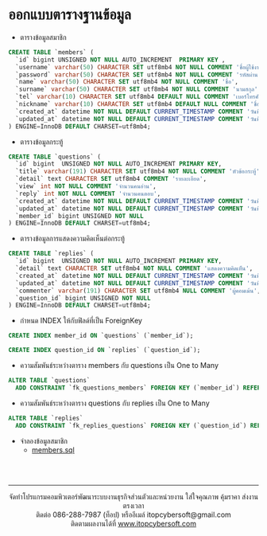 # ออกแบบตารางฐานข้อมูล

- ตารางข้อมูลสมาชิก
```sql
CREATE TABLE `members` (
  `id` bigint UNSIGNED NOT NULL AUTO_INCREMENT  PRIMARY KEY ,
  `username` varchar(50) CHARACTER SET utf8mb4 NOT NULL COMMENT 'ชื่อผู้ใช้งาน',
  `password` varchar(50) CHARACTER SET utf8mb4 NOT NULL COMMENT 'รหัสผ่าน',
  `name` varchar(50) CHARACTER SET utf8mb4 NOT NULL COMMENT 'ชื่อ',
  `surname` varchar(50) CHARACTER SET utf8mb4 NOT NULL COMMENT 'นามสกุล',
  `tel` varchar(10) CHARACTER SET utf8mb4 DEFAULT NULL COMMENT 'เบอร์โทรศัพท์',
  `nickname` varchar(10) CHARACTER SET utf8mb4 DEFAULT NULL COMMENT 'ชื่อเล่น',
  `created_at` datetime NOT NULL DEFAULT CURRENT_TIMESTAMP COMMENT 'วันที่สร้าง',
  `updated_at` datetime NOT NULL DEFAULT CURRENT_TIMESTAMP COMMENT 'วันที่ปรับปรุง'
) ENGINE=InnoDB DEFAULT CHARSET=utf8mb4;
```
- ตารางข้อมูลกระทู้
```sql
CREATE TABLE `questions` (
  `id` bigint  UNSIGNED NOT NULL AUTO_INCREMENT PRIMARY KEY,
  `title` varchar(191) CHARACTER SET utf8mb4 NOT NULL COMMENT 'หัวข้อกระทู้',
  `detail` text CHARACTER SET utf8mb4 COMMENT 'รายละเอียด',
  `view` int NOT NULL COMMENT 'จำนวนคนอ่าน',
  `reply` int NOT NULL COMMENT 'จำนวนคนตอบ',
  `created_at` datetime NOT NULL DEFAULT CURRENT_TIMESTAMP COMMENT 'วันที่สร้าง',
  `updated_at` datetime NOT NULL DEFAULT CURRENT_TIMESTAMP COMMENT 'วันที่ปรับปรุง',
  `member_id` bigint UNSIGNED NOT NULL
) ENGINE=InnoDB DEFAULT CHARSET=utf8mb4;
```
- ตารางข้อมูลการแสดงความคิดเห็นต่อกระทู้
```sql
CREATE TABLE `replies` (
  `id` bigint  UNSIGNED NOT NULL AUTO_INCREMENT PRIMARY KEY,
  `detail` text CHARACTER SET utf8mb4 NOT NULL COMMENT 'แสดงความคิดเห็น',
  `created_at` datetime NOT NULL DEFAULT CURRENT_TIMESTAMP COMMENT 'วันที่สร้าง',
  `updated_at` datetime NOT NULL DEFAULT CURRENT_TIMESTAMP COMMENT 'วันที่ปรับปรุง',
  `commenter` varchar(191) CHARACTER SET utf8mb4 NULL COMMENT 'ผู้คอมเม้น',
  `question_id` bigint UNSIGNED NOT NULL
) ENGINE=InnoDB DEFAULT CHARSET=utf8mb4;
```

- กำหนด INDEX ให้กับฟิลด์ที่เป็น ForeignKey
```sql
CREATE INDEX member_id ON `questions` (`member_id`);
```
```sql
CREATE INDEX question_id ON `replies` (`question_id`);
```

- ความสัมพันธ์ระหว่างตาราง members กับ questions เป็น One to Many
```sql
ALTER TABLE `questions`
  ADD CONSTRAINT `fk_questions_members` FOREIGN KEY (`member_id`) REFERENCES `members` (`id`) ON DELETE CASCADE;
```

- ความสัมพันธ์ระหว่างตาราง questions กับ replies เป็น One to Many
```sql
ALTER TABLE `replies`
  ADD CONSTRAINT `fk_replies_questions` FOREIGN KEY (`question_id`) REFERENCES `questions` (`id`) ON DELETE CASCADE;
```

- จำลองข้อมูลสมาชิก
   - [members.sql](/members.sql)
<br>
<br>

---
<p align="center"> จัดทำโปรแกรมคอมพิวเตอร์พัฒนาระบบงานธุรกิจส่วนตัวและหน่วยงาน ใส่ใจคุณภาพ คุ้มราคา ส่งงานตรงเวลา<br>ติดต่อ 086-288-7987 (ท็อป) หรืออีเมล์    itopcybersoft@gmail.com<br>ติดตามผลงานได้ที่ <a href="https://itopcybersoft.com" target="_blank">www.itopcybersoft.com</a></p>
